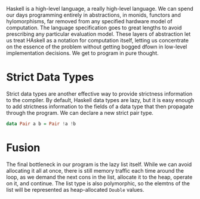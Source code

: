 Haskell is a high-level language, a really high-level language. We can spend
our days programming entirely in abstractions, in monids, functors and
hylomorphisms, far removed from any specified hardware model of computation.
The language specification goes to great lengths to avoid prescribing any
particular evaluation model. These layers of abstraction let us treat HAskell
as a notation for computation itself, letting us concentrate on the essence of
the problem without getting bogged dfown in low-level implementation decisions.
We get to program in pure thought.

# Strict Data Types

Strict data types are another effective way to provide strictness information
to the compiler. By default, Haskell data types are lazy, but it is easy enough
to add strictness information to the fields of a data type that then propagate
through the program. We can declare a new strict pair type.

```haskell
data Pair a b = Pair !a !b
```

# Fusion

The final bottleneck in our program is the lazy list itself. While we can avoid
allocating it all at once, there is still memory traffic each time around the
loop, as we demand the next cons in the list, allocate it to the heap, operate
on it, and continue. The list type is also polymorphic, so the elemtns of the
list will be represented as heap-allocated `Double` values.

